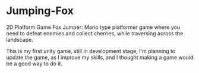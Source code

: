 # Jumping-Fox
2D Platform Game
Fox Jumper: Mario type platformer game where you need to defeat enemies and collect cherries, while traversing across the landscape. 

This is my first unity game, still in development stage, I'm planning to update the game, as I improve my skills, and I thought making a game would be a good way to do it. 

